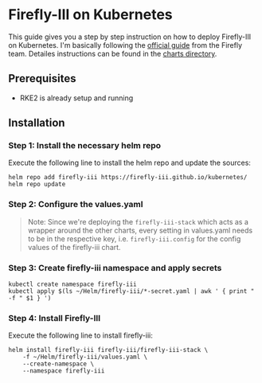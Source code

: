 # Firefly-III on Kubernetes

This guide gives you a step by step instruction on how to deploy Firefly-III on Kubernetes. I'm basically following the [official guide][official guide] from the Firefly team. Detailes instructions can be found in the [charts directory][charts directory].

## Prerequisites

* RKE2 is already setup and running

## Installation

### Step 1: Install the necessary helm repo

Execute the following line to install the helm repo and update the sources:

```shell
helm repo add firefly-iii https://firefly-iii.github.io/kubernetes/
helm repo update
```

### Step 2: Configure the values.yaml

> Note: Since we're deploying the `firefly-iii-stack` which acts as a wrapper around the other charts, every setting in values.yaml needs to be in the respective key, i.e. `firefly-iii.config` for the config values of the firefly-iii chart.

### Step 3: Create firefly-iii namespace and apply secrets

```shell
kubectl create namespace firefly-iii
kubectl apply $(ls ~/Helm/firefly-iii/*-secret.yaml | awk ' { print " -f " $1 } ')
```

### Step 4: Install Firefly-III

Execute the following line to install firefly-iii:

```shell
helm install firefly-iii firefly-iii/firefly-iii-stack \
    -f ~/Helm/firefly-iii/values.yaml \
    --create-namespace \
    --namespace firefly-iii
```

[official guide]: https://firefly-iii.github.io/kubernetes/
[charts directory]: https://github.com/firefly-iii/kubernetes/tree/main/charts